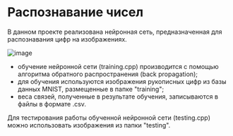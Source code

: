 # Распознавание чисел
В данном проекте реализована нейронная сеть, предназначенная для распознавания цифр на изображениях.

![image](https://github.com/1BEAST11/Numbers-recognition/assets/73394587/5c4bcf7b-9ee4-444e-b898-ba6ccff9776f)

- обучение нейронной сети (training.cpp) производится с помощью алгоритма обратного распространения (back propagation);
- для обучения используются изображения рукописных цифр из базы данных MNIST, размещенные в папке "training";
- веса связей, полученные в результате обучения, записываются в файлы в формате .csv.

Для тестирования работы обученной нейронной сети (testing.cpp) можно использовать изображения из папки "testing".
